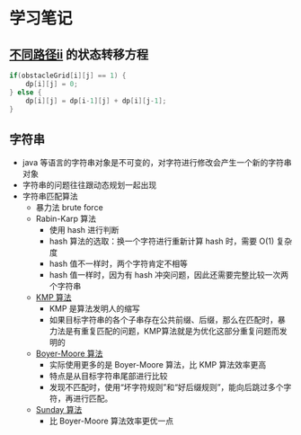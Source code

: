 # 学习笔记

## [不同路径ii](https://leetcode-cn.com/problems/unique-paths-ii/) 的状态转移方程

```java
if(obstacleGrid[i][j] == 1) {
    dp[i][j] = 0;
} else {
    dp[i][j] = dp[i-1][j] + dp[i][j-1];
}
```

## 字符串

- java 等语言的字符串对象是不可变的，对字符进行修改会产生一个新的字符串对象
- 字符串的问题往往跟动态规划一起出现
- 字符串匹配算法
  - 暴力法 brute force
  - Rabin-Karp 算法
    - 使用 hash 进行判断
    - hash 算法的选取：换一个字符进行重新计算 hash 时，需要 O(1) 复杂度
    - hash 值不一样时，两个字符肯定不相等
    - hash 值一样时，因为有 hash 冲突问题，因此还需要完整比较一次两个字符串
  - [KMP 算法](https://www.bilibili.com/video/av11866460?from=search&seid=17425875345653862171)
    - KMP 是算法发明人的缩写
    - 如果目标字符串的各个子串存在公共前缀、后缀，那么在匹配时，暴力法是有重复匹配的问题，KMP算法就是为优化这部分重复问题而发明的
  - [Boyer-Moore 算法](https://www.ruanyifeng.com/blog/2013/05/boyer-moore_string_search_algorithm.html)
    - 实际使用更多的是 Boyer-Moore 算法，比 KMP 算法效率更高
    - 特点是从目标字符串尾部进行比较
    - 发现不匹配时，使用“坏字符规则”和“好后缀规则”，能向后跳过多个字符，再进行匹配。
  - [Sunday 算法](https://blog.csdn.net/u012505432/article/details/52210975)
    - 比 Boyer-Moore 算法效率更优一点

